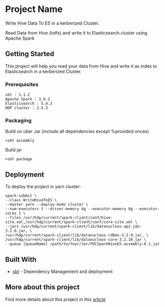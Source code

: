# Project Name

Write Hive Data To ES in a kerberized Cluster.

Read Data from Hive (hdfs) and write it to Elasticsearch cluster using Apache Spark


## Getting Started

This project will help you read your data from Hive and write it as index to Elasticsearch in a kerberized Cluster.

### Prerequisites

```
sbt : 1.1.2
Apache Spark : 1.6.2
Elasticsearch : 5.4.3
HDP cluster : 2.5.3
```

### Packaging

Build un uber Jar (include all dependencies except %provided onces)

```
>sbt assembly
```

Build jar

```
>sbt package
```


## Deployment

To deploy the project in yarn cluster:

```
spark-submit \
--class WriteHiveToES \
--master yarn --deploy-mode cluster \
--num-executors 3 --driver-memory 4g --executor-memory 8g --executor-cores 1 \
--files /usr/hdp/current/spark-client/conf/hive-site.xml,/usr/hdp/current/spark-client/conf/core-site.xml \
--jars /usr/hdp/current/spark-client/lib/datanucleus-api-jdo-3.2.6.jar, \
/usr/hdp/current/spark-client/lib/datanucleus-rdbms-3.2.9.jar, \
/usr/hdp/current/spark-client/lib/datanucleus-core-3.2.10.jar \
--queue [queueName] /path/to/Your/Jar/POCSparkHiveES-assembly-0.1.jar
```

## Built With
* [sbt](https://www.scala-sbt.org/) - Dependency Management and deployment

## More about this project
Find more details about this project in this [article](http://yacine.aitouarab.com/blog/sparkes.html)
